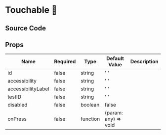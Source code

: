 
# Touchable 🚀

<!-- STORY -->

## Source Code
<!-- SOURCE -->

## Props

| Name  | Required | Type | Default Value | Description 
| ------------- | ------------- | ------------- |------------- |------------- |
| id | false | string | ' '  |   |
| accessibility | false | string | ' '  |   |
| accessibilityLabel | false | string | ' '  |   |
| testID | false | string | ' '  |   |
| disabled | false | boolean | false  |   |
| onPress | false | function | (param: any) => void  |   |


